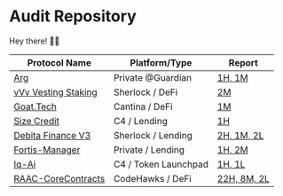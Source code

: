 # Audit Repository

Hey there! 🕵️‍♂️


| Protocol Name                                                                 | Platform/Type          | Report                                          |
|-------------------------------------------------------------------------------|-------------------------|-------------------------------------------------|
| [Arg](https://github.com/GuardianAudits/Arg-PoCs)                            | Private @Guardian       | [1H, 1M](reports/Arg_Audit.pdf)                 |
| [vVv Vesting Staking](https://github.com/sherlock-audit/2024-03-vvv-vesting-staking) | Sherlock / DeFi         | [2M](reports/vvv_Audit.pdf)                 |
| [Goat.Tech](https://cantina.xyz/competitions/f214cf86-cc80-40c0-a70b-e9bb25d7ac80)  | Cantina / DeFi          | [1M](reports/GoatTechAudit.pdf)             |
| [Size Credit](https://github.com/code-423n4/2024-06-size/)                   | C4 / Lending            | [1H](reports/SizeAudit.md)           |
| [Debita Finance V3](https://github.com/sherlock-audit/2024-11-debita-finance-v3) | Sherlock / Lending      | [2H, 1M, 2L](reports/DebitaAudit.md)            |
| [Fortis-Manager](https://github.com/0z/fortis)                               | Private / Lending       | [1H, 2M](reports/FortisManagerAudit.md)         |
| [Iq-Ai](https://github.com/code-423n4/2025-01-iq-ai)                         | C4 / Token Launchpad    | [1H, 1L](reports/IqAudit.md)                    |
| [RAAC-CoreContracts](https://codehawks.cyfrin.io/c/2025-02-raac)            | CodeHawks / DeFi        | [22H, 8M, 2L](reports/RAACAudit.md)             |
